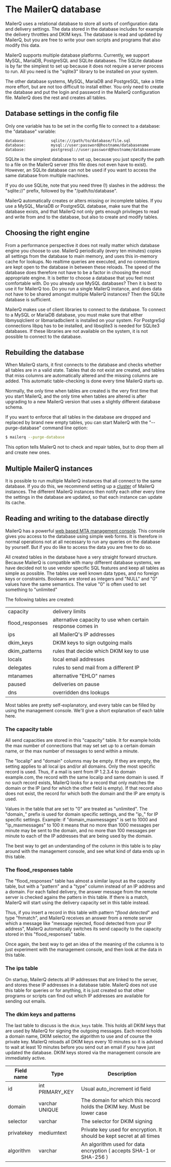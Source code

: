 # The MailerQ database

MailerQ uses a relational database to store all sorts of configuration 
data and delivery settings. The data stored in the database includes
for example the delivery throttles and DKIM keys. The database is read
and updated by MailerQ, but you are free to write your own scripts and
programs that also modify this data.

MailerQ supports multiple database platforms. Currently, we support
MySQL, MariaDB, PostgreSQL and SQLite databases. The SQLite database is by far 
the simplest to set up because it does not require a server process to
run. All you need is the "sqlite3" library to be installed on your system.

The other database systems, MySQL, MariaDB and PostgreSQL, take a little
more effort, but are not too difficult to install either. You only 
need to create the database and put the login and password in the 
MailerQ configuration file. MailerQ does the rest and creates all
tables.


## Database settings in the config file

Only one variable has to be set in the config file to connect to a
database: the "database" variable:

```
database:           sqlite:///path/to/database/file.sql
database:           mysql://user:password@hostname/databasename
database:           postgresql://user:password@hostname/databasename
```

SQLite is the simplest database to set up, because you just specify the 
path to a file on the MailerQ server (this file does not even have to 
exist). However, an SQLite database can not be used if you want to access
the same database from multiple machines.

If you do use SQLite, note that you need three (!) slashes in
the address: the "sqlite://" prefix, followed by the "/path/to/database".

MailerQ automatically creates or alters missing or incomplete tables. 
If you use a MySQL, MariaDB or PostgreSQL database, make sure that the 
database exists, and that MailerQ not only gets enough privileges to read 
and write from and to the database, but also to create and modify tables.


## Choosing the right engine

From a performance perspective it does not really matter which database
engine you choose to use. MailerQ periodically (every ten minutes)
copies all settings from the database to main memory, and uses this in-memory
cache for lookups. No realtime queries are executed, and no connections are kept
open to the database in between these reloads. The speed of the database does
therefore not have to be a factor in choosing the most appropriate engine. 
It is better to choose a database that you feel most comfortable with.
Do you already use MySQL databases? Then it is best to use it for MailerQ
too. Do you run a single MailerQ instance, and does data not have to be
shared amongst multiple MailerQ instances? Then the SQLite database is sufficient.

MailerQ makes use of client libraries to connect to the database. To
connect to a MySQL or MariaDB database, you must make sure that either 
libmysqlclient or libmariadbclient is installed on your system. For
PostgreSql connections libpq has to be installed, and libsqlite3 is needed
for SQLite3 databases. If these libraries are not available on the system,
it is not possible to connect to the database.


## Rebuilding the database

When MailerQ starts, it first connects to the database and checks whether
all tables are in a valid state. Tables that do not exist are created,
and tables that miss columns are automatically altered and the missing
columns are added. This automatic table-checking is done every time
MailerQ starts up.

Normally, the only time when tables are created is the very first
time that you start MailerQ, and the only time when tables are altered 
is after upgrading to a new MailerQ version that uses a slightly different 
database schema.

If you want to enforce that all tables in the database are dropped and
replaced by brand new empty tables, you can start MailerQ with the 
"--purge-database" command line option:

```bash
$ mailerq --purge-database
```

This option tells MailerQ not to check and repair tables, but to drop
them all and create new ones.


## Multiple MailerQ instances

It is possible to run multiple MailerQ instances that all connect to the
same database. If you do this, we recommend setting up a [cluster](cluster)
of MailerQ instances. The different MailerQ instances then notify each
other every time the settings in the database are updated, so that each
instance can update its cache.


## Reading and writing to the database directly

MailerQ has a powerful [web based MTA management console](management-console "Management console"). 
This console gives you access to the database using simple web forms. 
It is therefore in normal operations not at all necessary to run any 
queries on the database by yourself. But if you do like to access the data
you are free to do so.

All created tables in the database have a very straight forward structure. 
Because MailerQ is compatible with many different database systems, we have
decided not to use vendor specific SQL features and keep all tables as simple
as possible. The tables use well known data types, and no foreign 
keys or constraints. Booleans are stored as integers and "NULL" and "0" values 
have the same semantics. The value "0" is often used to set something to 
"unlimited"

The following tables are created:

<table>
    <tr>
        <td>capacity</td>
        <td>delivery limits</td>
    </tr>
    <tr>
        <td>flood_responses</td>
        <td>alternative capacity to use when certain response comes in</td>
    </tr>
    <tr>
        <td>ips</td>
        <td>all MailerQ's IP addresses</td>
    </tr>
    <tr>
        <td>dkim_keys</td>
        <td>DKIM keys to sign outgoing mails</td>
    </tr>
    <tr>
        <td>dkim_patterns</td>
        <td>rules that decide which DKIM key to use</td>
    </tr>
    <tr>
        <td>locals</td>
        <td>local email addresses</td>
    </tr>
    <tr>
        <td>delegates</td>
        <td>rules to send mail from a different IP</td>
    </tr>
    <tr>
        <td>mtanames</td>
        <td>alternative "EHLO" names</td>
    </tr>
    <tr>
        <td>paused</td>
        <td>deliveries on pause</td>
    </tr>
    <tr>
        <td>dns</td>
        <td>overridden dns lookups</td>
    </tr>
</table>

Most tables are pretty self-explanatory, and every table can be filled by
using the management console. We'll give a short explanation of each table here.

### The capacity table

All send capacities are stored in this "capacity" table. It for example
holds the max number of connections that may set set up to a certain
domain name, or the max number of messages to send within a minute.

The "localip" and "domain" columns may be empty. If they are empty, the
setting applies to all local ips and/or all domains. Only the most specific
record is used. Thus, if a mail is sent from IP 1.2.3.4 to domain example.com,
the record with the same localip and same domain is used. If no such 
record exists, MailerQ looks for a record that only matches the domain or 
the IP (and for which the other field is empty). If that record
also does not exist, the record for which both the domain and the IP are
empty is used.

Values in the table that are set to "0" are treated as "unlimited". The
"domain_" prefix is used for domain specific settings, and the "ip_" for
IP specific settings. Example: if "domain_maxmessages" is set to 1000 and
"ip_maxmessages" to 100 it means that no more than 1000 messages per minute
may be sent to the domain, and no more than 100 messages per minute to 
each of the IP addresses that are being used by the domain.

The best way to get an understanding of the column in this table is to
play around with the management console, and see what kind of data ends
up in this table.


### The flood_responses table

The "flood_responses" table has almost a similar layout as the capacity table,
but with a "pattern" and a "type" column instead of an IP address and a domain.
For each failed delivery, the answer message from the remote server is checked
agains the patters in this table. If there is a match, MailerQ will start
using the delivery capacity set in this table instead.

Thus, if you insert a record in this table with pattern "*flood detected*"
and type "fnmatch", and MailerQ receives an answer from a remote server
which a message like "message rejected, flood detected from your IP address",
MailerQ automatically switches its send capacity to the capacity stored
in this "flood_responses" table. 

Once again, the best way to get an idea of the meaning of the columns is
to just experiment with the management console, and then look at the data
in this table.



### The ips table

On startup, MailerQ detects all IP addresses that are linked to the server,
and stores these IP addresses in a database table. MailerQ does not use this
table for queries or for anything, it is just created so that other
programs or scripts can find out which IP addresses are available for sending 
out emails.


### The dkim keys and patterns

The last table to discuss is the `dkim_keys` table. This holds all DKIM keys 
that are used by MailerQ for signing the outgoing messages. Each record holds a 
domain name, DKIM selector, the algorithm to use and of course the private key. 
MailerQ reloads all DKIM keys every 10 minutes so it is advised to wait at least 
10 minutes before you send out an email if you have just updated the database. 
DKIM keys stored via the management console are immediately active.

| Field name | Type            | Description                                                             |
|------------|-----------------|-------------------------------------------------------------------------|
| id         | int PRIMARY_KEY | Usual auto_increment id field                                           |
| domain     | varchar UNIQUE  | The domain for which this record holds the DKIM key. Must be lower case |
| selector   | varchar         | The selector for DKIM signing                                           |
| privatekey | mediumtext      | Private key used for encryption. It should be kept secret at all times  |
| algorithm  | varchar         | An algorithm used for data encryption ( accepts SHA-1 or SHA-256 )      |

````
